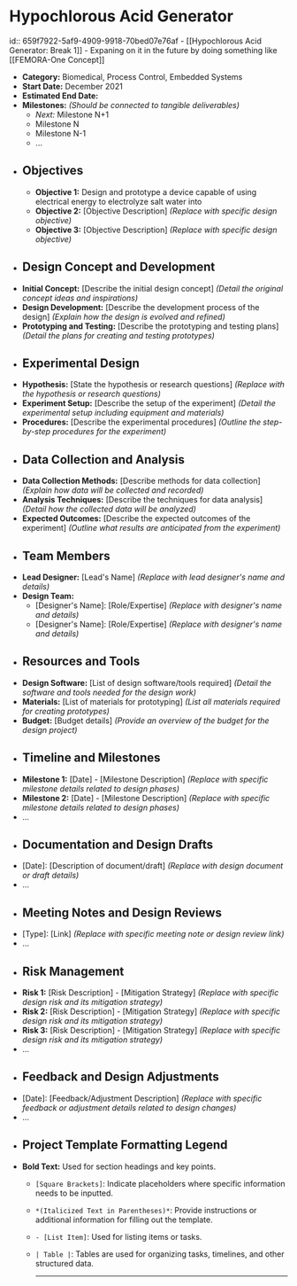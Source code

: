 # Hypochlorous Acid Generator
id:: 659f7922-5af9-4909-9918-70bed07e76af
	- [[Hypochlorous Acid Generator: Break 1]]
	- Expaning on it in the future by doing something like [[FEMORA-One Concept]]
- **Category:** Biomedical, Process Control, Embedded Systems
- **Start Date:** December 2021
- **Estimated End Date:**
- **Milestones:** *(Should be connected to tangible deliverables)*
	- *Next:* Milestone N+1
	- Milestone N
	- Milestone N-1
	- ...
- ## Objectives
	- **Objective 1:** Design and prototype a device capable of using electrical energy to electrolyze salt water into
	- **Objective 2:** [Objective Description] *(Replace with specific design objective)*
	- **Objective 3:** [Objective Description] *(Replace with specific design objective)*
- ## Design Concept and Development
- **Initial Concept:** [Describe the initial design concept] *(Detail the original concept ideas and inspirations)*
- **Design Development:** [Describe the development process of the design] *(Explain how the design is evolved and refined)*
- **Prototyping and Testing:** [Describe the prototyping and testing plans] *(Detail the plans for creating and testing prototypes)*
- ## Experimental Design
- **Hypothesis:** [State the hypothesis or research questions] *(Replace with the hypothesis or research questions)*
- **Experiment Setup:** [Describe the setup of the experiment] *(Detail the experimental setup including equipment and materials)*
- **Procedures:** [Describe the experimental procedures] *(Outline the step-by-step procedures for the experiment)*
- ## Data Collection and Analysis
- **Data Collection Methods:** [Describe methods for data collection] *(Explain how data will be collected and recorded)*
- **Analysis Techniques:** [Describe the techniques for data analysis] *(Detail how the collected data will be analyzed)*
- **Expected Outcomes:** [Describe the expected outcomes of the experiment] *(Outline what results are anticipated from the experiment)*
- ## Team Members
- **Lead Designer:** [Lead's Name] *(Replace with lead designer's name and details)*
- **Design Team:**
	- [Designer's Name]: [Role/Expertise] *(Replace with designer's name and details)*
	- [Designer's Name]: [Role/Expertise] *(Replace with designer's name and details)*
- ## Resources and Tools
- **Design Software:** [List of design software/tools required] *(Detail the software and tools needed for the design work)*
- **Materials:** [List of materials for prototyping] *(List all materials required for creating prototypes)*
- **Budget:** [Budget details] *(Provide an overview of the budget for the design project)*
- ## Timeline and Milestones
- **Milestone 1:** [Date] - [Milestone Description] *(Replace with specific milestone details related to design phases)*
- **Milestone 2:** [Date] - [Milestone Description] *(Replace with specific milestone details related to design phases)*
- ...
- ## Documentation and Design Drafts
- [Date]: [Description of document/draft] *(Replace with design document or draft details)*
- ...
- ## Meeting Notes and Design Reviews
- [Type]: [Link] *(Replace with specific meeting note or design review link)*
- ...
- ## Risk Management
- **Risk 1:** [Risk Description] - [Mitigation Strategy] *(Replace with specific design risk and its mitigation strategy)*
- **Risk 2:** [Risk Description] - [Mitigation Strategy] *(Replace with specific design risk and its mitigation strategy)*
- **Risk 3:** [Risk Description] - [Mitigation Strategy] *(Replace with specific design risk and its mitigation strategy)*
- ...
- ## Feedback and Design Adjustments
- [Date]: [Feedback/Adjustment Description] *(Replace with specific feedback or adjustment details related to design changes)*
- ...
- ## Project Template Formatting Legend
- **Bold Text:** Used for section headings and key points.
	- `[Square Brackets]`: Indicate placeholders where specific information needs to be inputted.
	- `*(Italicized Text in Parentheses)*`: Provide instructions or additional information for filling out the template.
	- `- [List Item]`: Used for listing items or tasks.
	- `| Table |`: Tables are used for organizing tasks, timelines, and other structured data.
	  
	  ---